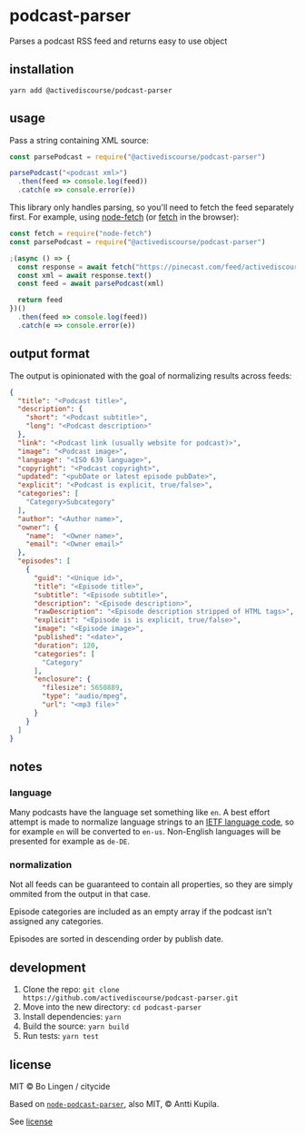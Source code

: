# podcast-parser

Parses a podcast RSS feed and returns easy to use object

## installation

```
yarn add @activediscourse/podcast-parser
```

## usage

Pass a string containing XML source:

```js
const parsePodcast = require("@activediscourse/podcast-parser")

parsePodcast("<podcast xml>")
  .then(feed => console.log(feed))
  .catch(e => console.error(e))
```

This library only handles parsing, so you'll need to fetch the feed
separately first. For example, using [node-fetch][node-fetch] (or
[fetch][fetch] in the browser):

```js
const fetch = require("node-fetch")
const parsePodcast = require("@activediscourse/podcast-parser")

;(async () => {
  const response = await fetch("https://pinecast.com/feed/activediscourse")
  const xml = await response.text()
  const feed = await parsePodcast(xml)

  return feed
})()
  .then(feed => console.log(feed))
  .catch(e => console.error(e))
```

## output format

The output is opinionated with the goal of normalizing results across feeds:

```json
{
  "title": "<Podcast title>",
  "description": {
    "short": "<Podcast subtitle>",
    "long": "<Podcast description>"
  },
  "link": "<Podcast link (usually website for podcast)>",
  "image": "<Podcast image>",
  "language": "<ISO 639 language>",
  "copyright": "<Podcast copyright>",
  "updated": "<pubDate or latest episode pubDate>",
  "explicit": "<Podcast is explicit, true/false>",
  "categories": [
    "Category>Subcategory"
  ],
  "author": "<Author name>",
  "owner": {
    "name":  "<Owner name>",
    "email": "<Owner email>"
  },
  "episodes": [
    {
      "guid": "<Unique id>",
      "title": "<Episode title>",
      "subtitle": "<Episode subtitle>",
      "description": "<Episode description>",
      "rawDescription": "<Episode description stripped of HTML tags>",
      "explicit": "<Episode is is explicit, true/false>",
      "image": "<Episode image>",
      "published": "<date>",
      "duration": 120,
      "categories": [
        "Category"
      ],
      "enclosure": {
        "filesize": 5650889,
        "type": "audio/mpeg",
        "url": "<mp3 file>"
      }
    }
  ]
}
```

## notes

### language

Many podcasts have the language set something like `en`. A best effort attempt
is made to normalize language strings to an [IETF language code][IETF], so for
example `en` will be converted to `en-us`. Non-English languages will be presented
for example as `de-DE`.

### normalization

Not all feeds can be guaranteed to contain all properties, so they are simply
ommited from the output in that case.

Episode categories are included as an empty array if the podcast isn't
assigned any categories.

Episodes are sorted in descending order by publish date.

## development

1. Clone the repo: `git clone https://github.com/activediscourse/podcast-parser.git`
2. Move into the new directory: `cd podcast-parser`
3. Install dependencies: `yarn`
4. Build the source: `yarn build`
5. Run tests: `yarn test`

## license

MIT © Bo Lingen / citycide

Based on [`node-podcast-parser`][node-podcast-parser], also MIT, © Antti Kupila.

See [license](license)

[fetch]: https://developer.mozilla.org/en-US/docs/Web/API/Fetch_API/Using_Fetch
[node-fetch]: https://github.com/node-fetch/node-fetch
[node-podcast-parser]: https://github.com/akupila/node-podcast-parser
[IETF]: https://en.wikipedia.org/wiki/IETF_language_tag

